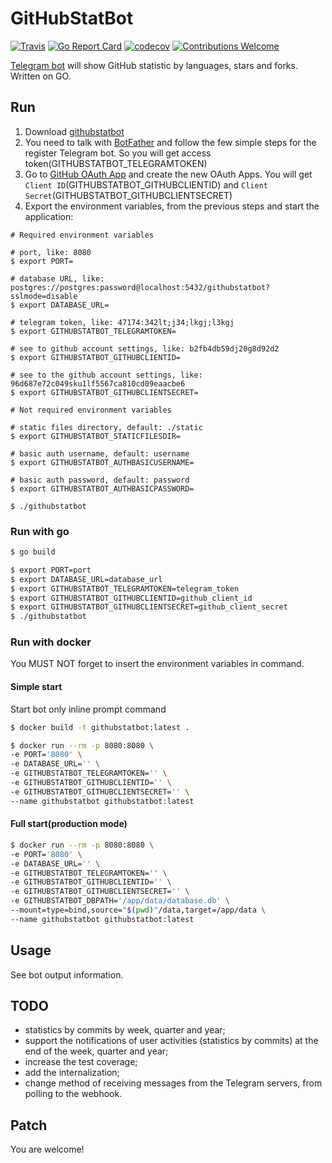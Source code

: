 # GitHubStatBot

[![Travis](https://travis-ci.org/proshik/githubstatbot.svg?branch=master)](https://travis-ci.org/proshik/githubstatbot)
[![Go Report Card](https://goreportcard.com/badge/github.com/proshik/githubstatbot)](https://goreportcard.com/report/github.com/proshik/githubstatbot)
[![codecov](https://codecov.io/gh/proshik/githubstatbot/branch/master/graph/badge.svg)](https://codecov.io/gh/proshik/githubstatbot)
[![Contributions Welcome](https://img.shields.io/badge/contributions-welcome-brightgreen.svg?style=flat)](https://github.com/proshik/githubstatbot/issues)

[Telegram bot](https://t.me/githubstatbot) will show GitHub statistic by languages, stars and forks. Written on GO.

## Run

1. Download [githubstatbot](https://github.com/proshik/githubstatbot/releases)
2. You need to talk with [BotFather](https://telegram.me/botfather) and follow the few simple steps for the register Telegram bot. So you will get access token(GITHUBSTATBOT_TELEGRAMTOKEN)
3. Go to [GitHub OAuth App](https://github.com/settings/developers) and create the new OAuth Apps. You will get `Client ID`(GITHUBSTATBOT_GITHUBCLIENTID) and `Client Secret`(GITHUBSTATBOT_GITHUBCLIENTSECRET)
4. Export the environment variables, from the previous steps and start the application:

```
# Required environment variables

# port, like: 8080
$ export PORT=

# database URL, like: postgres://postgres:password@localhost:5432/githubstatbot?sslmode=disable
$ export DATABASE_URL=

# telegram token, like: 47174:342lt;j34;lkgj;l3kgj
$ export GITHUBSTATBOT_TELEGRAMTOKEN=

# see to github account settings, like: b2fb4db59dj20g8d92d2
$ export GITHUBSTATBOT_GITHUBCLIENTID=

# see to the github account settings, like: 96d687e72c049sku1lf5567ca810cd09eaacbe6
$ export GITHUBSTATBOT_GITHUBCLIENTSECRET=

# Not required environment variables

# static files directory, default: ./static
$ export GITHUBSTATBOT_STATICFILESDIR=

# basic auth username, default: username
$ export GITHUBSTATBOT_AUTHBASICUSERNAME=

# basic auth password, default: password
$ export GITHUBSTATBOT_AUTHBASICPASSWORD=

$ ./githubstatbot
```  

### Run with go

```bash
$ go build

$ export PORT=port
$ export DATABASE_URL=database_url
$ export GITHUBSTATBOT_TELEGRAMTOKEN=telegram_token
$ export GITHUBSTATBOT_GITHUBCLIENTID=github_client_id
$ export GITHUBSTATBOT_GITHUBCLIENTSECRET=github_client_secret
$ ./githubstatbot
```

### Run with docker

You MUST NOT forget to insert the environment variables in command.

#### Simple start

Start bot only inline prompt command

```bash
$ docker build -t githubstatbot:latest .

$ docker run --rm -p 8080:8080 \
-e PORT='8080' \
-e DATABASE_URL='' \
-e GITHUBSTATBOT_TELEGRAMTOKEN='' \
-e GITHUBSTATBOT_GITHUBCLIENTID='' \
-e GITHUBSTATBOT_GITHUBCLIENTSECRET='' \
--name githubstatbot githubstatbot:latest
```

#### Full start(production mode)

```bash
$ docker run --rm -p 8080:8080 \
-e PORT='8080' \
-e DATABASE_URL='' \
-e GITHUBSTATBOT_TELEGRAMTOKEN='' \
-e GITHUBSTATBOT_GITHUBCLIENTID='' \
-e GITHUBSTATBOT_GITHUBCLIENTSECRET='' \
-e GITHUBSTATBOT_DBPATH='/app/data/database.db' \
--mount=type=bind,source="$(pwd)"/data,target=/app/data \
--name githubstatbot githubstatbot:latest
```

## Usage

See bot output information.

## TODO

- statistics by commits by week, quarter and year;
- support the notifications of user activities (statistics by commits) at the end of the week, quarter and year;
- increase the test coverage;
- add the internalization;
- change method of receiving messages from the Telegram servers, from polling to the webhook.

## Patch 

You are welcome!
